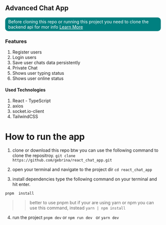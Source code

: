 ## Advanced Chat App

<p style="background-color:teal;border-radius:10px; padding:5px 10px;
color:white;"> 
 Before cloning this repo or running this project you need to clone the backend api for mor info <a style="color:inherit" href="https://github.com/gebrina/chat_app_api.git"> Learn More</a>
</p>

### Features

1. Register users
2. Login users
3. Save user chats data persistently
4. Private Chat
5. Shows user typing status
6. Shows user online status

#### Used Technologies

1. React - TypeScript
2. axios
3. socket.io-client
4. TailwindCSS

# How to run the app

1. clone or download this repo btw you can use the following command to clone the repositroy.
   `git clone https://github.com/gebrina/react_chat_app.git`

2. open your terminal and navigate to the project dir `cd react_chat_app`

3. install dependencies type the following command on your terminal and hit enter.

`pnpm  install `

> > better to use pnpm but if your are using yarn or npm you can use this command, instead `yarn | npm install`

4. run the project `pnpm dev` or `npm run dev ` or `yarn dev`
